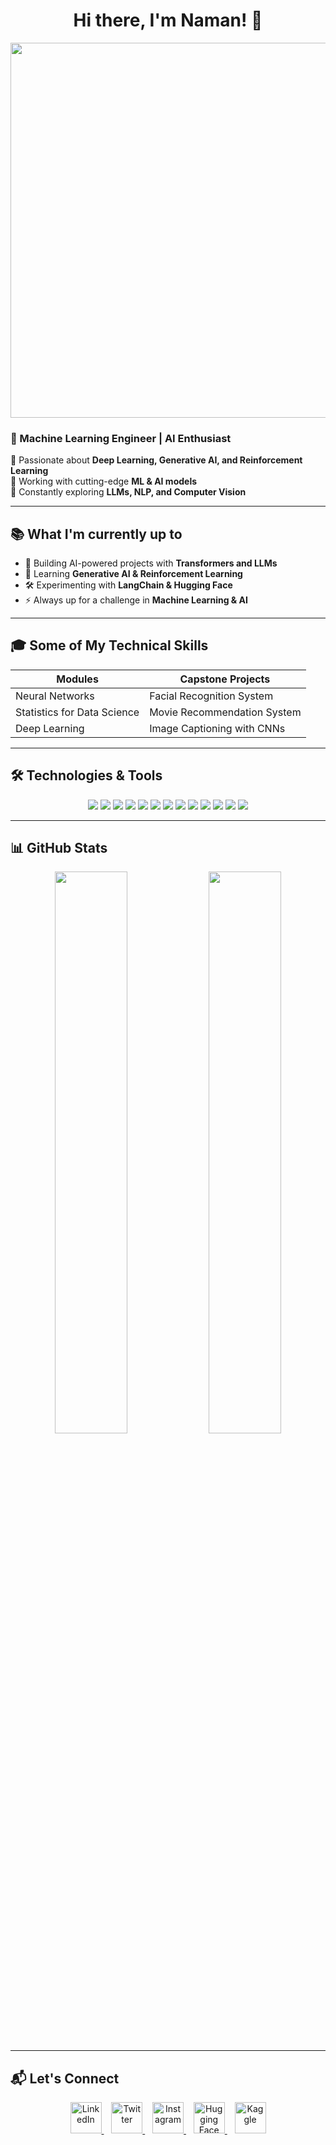
<h1 align="center"><strong>Hi there, I'm Naman! 👋</strong></h1>

<p align="center">
  <img src="https://media.giphy.com/media/ZVik7pBtu9dNS/giphy.gif" width="600">
</p>

### 🚀 Machine Learning Engineer | AI Enthusiast  

🔹 Passionate about **Deep Learning, Generative AI, and Reinforcement Learning**  
🔹 Working with cutting-edge **ML & AI models**  
🔹 Constantly exploring **LLMs, NLP, and Computer Vision**  

---

## 📚 What I'm currently up to  

- 🤖 Building AI-powered projects with **Transformers and LLMs**  
- 🎯 Learning **Generative AI & Reinforcement Learning**  
- 🛠 Experimenting with **LangChain & Hugging Face**  
- ⚡ Always up for a challenge in **Machine Learning & AI**  

---

## 🎓 Some of My Technical Skills  

| **Modules**                 | **Capstone Projects**  |
|-----------------------------|-----------------------|
| Neural Networks             | Facial Recognition System |
| Statistics for Data Science | Movie Recommendation System |
| Deep Learning               | Image Captioning with CNNs |

---

## 🛠 **Technologies & Tools**  

<p align="center">
  <img src="https://img.shields.io/badge/-Python-3776AB?style=flat-square&logo=python&logoColor=white">
  <img src="https://img.shields.io/badge/-PyTorch-EE4C2C?style=flat-square&logo=pytorch&logoColor=white">
  <img src="https://img.shields.io/badge/-TensorFlow-FF6F00?style=flat-square&logo=tensorflow&logoColor=white">
  <img src="https://img.shields.io/badge/-Hugging%20Face-FFCC00?style=flat-square&logo=huggingface&logoColor=white">
  <img src="https://img.shields.io/badge/-LangChain-0055FF?style=flat-square&logo=chainlink&logoColor=white">
  <img src="https://img.shields.io/badge/-Scikit--Learn-F7931E?style=flat-square&logo=scikit-learn&logoColor=white">
  <img src="https://img.shields.io/badge/-NumPy-013243?style=flat-square&logo=numpy&logoColor=white">
  <img src="https://img.shields.io/badge/-Pandas-150458?style=flat-square&logo=pandas&logoColor=white">
  <img src="https://img.shields.io/badge/-Linux-FCC624?style=flat-square&logo=linux&logoColor=black">
  <img src="https://img.shields.io/badge/-Git-F05032?style=flat-square&logo=git&logoColor=white">
  <img src="https://img.shields.io/badge/-Jupyter-Orange?style=flat-square&logo=jupyter&logoColor=white">
  <img src="https://img.shields.io/badge/-Google%20Colab-F9AB00?style=flat-square&logo=googlecolab&logoColor=white">
  <img src="https://img.shields.io/badge/-VS%20Code-007ACC?style=flat-square&logo=visualstudiocode&logoColor=white">
</p>

---

## 📊 GitHub Stats  

<p align="center">
  <img src="https://github-readme-stats.vercel.app/api?username=aka-naman&show_icons=true&theme=radical" width="48%">
  <img src="https://github-readme-stats.vercel.app/api/top-langs/?username=aka-naman&layout=compact&theme=radical" width="48%">
</p>

---

## 📬 Let's Connect  

<p align="center">
  <a href="https://www.linkedin.com/in/aka-naman/" target="_blank">
    <img src="https://cdn.jsdelivr.net/gh/devicons/devicon/icons/linkedin/linkedin-original.svg" alt="LinkedIn" width="50">
  </a>
  &nbsp;&nbsp;
  <a href="https://twitter.com/aka-naman" target="_blank">
    <img src="https://cdn.jsdelivr.net/gh/devicons/devicon/icons/twitter/twitter-original.svg" alt="Twitter" width="50">
  </a>
  &nbsp;&nbsp;
  <a href="https://www.instagram.com/aka_naman__" target="_blank">
    <img src="https://upload.wikimedia.org/wikipedia/commons/e/e7/Instagram_logo_2016.svg" alt="Instagram" width="50">
  </a>
  &nbsp;&nbsp;
  <a href="https://huggingface.co/aka-naman" target="_blank">
    <img src="https://huggingface.co/front/assets/huggingface_logo-noborder.svg" alt="Hugging Face" width="50">
  </a>
  &nbsp;&nbsp;
  <a href="https://www.kaggle.com/akanaman" target="_blank">
    <img src="https://cdn.jsdelivr.net/gh/devicons/devicon/icons/kaggle/kaggle-original.svg" alt="Kaggle" width="50">
  </a>
</p>

